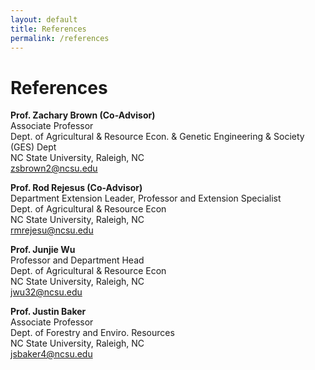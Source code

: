 ```yaml
---
layout: default
title: References
permalink: /references
---
```


# References
**Prof. Zachary Brown (Co-Advisor)**<br>
Associate Professor<br>
Dept. of Agricultural & Resource Econ. & Genetic Engineering & Society (GES) Dept<br>
NC State University, Raleigh, NC<br>
zsbrown2@ncsu.edu<br>

**Prof. Rod Rejesus (Co-Advisor)**<br>
Department Extension Leader, Professor and Extension Specialist<br>
Dept. of Agricultural & Resource Econ<br>
NC State University, Raleigh, NC<br>
rmrejesu@ncsu.edu<br>

**Prof. Junjie Wu**<br>
Professor and Department Head<br>
Dept. of Agricultural & Resource Econ<br>
NC State University, Raleigh, NC<br>
jwu32@ncsu.edu<br>

**Prof. Justin Baker**<br>
Associate Professor<br>
Dept. of Forestry and Enviro. Resources<br>
NC State University, Raleigh, NC<br>
jsbaker4@ncsu.edu<br>
